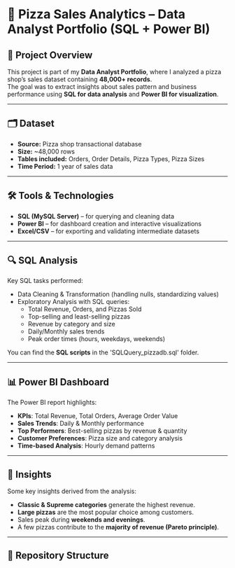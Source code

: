 # 🍕 Pizza Sales Analytics – Data Analyst Portfolio (SQL + Power BI)

## 📌 Project Overview
This project is part of my **Data Analyst Portfolio**, where I analyzed a pizza shop’s sales dataset containing **48,000+ records**.  
The goal was to extract insights about sales pattern and business performance using **SQL for data analysis** and **Power BI for visualization**.

---

## 🗂 Dataset
- **Source:** Pizza shop transactional database  
- **Size:** ~48,000 rows  
- **Tables included:** Orders, Order Details, Pizza Types, Pizza Sizes  
- **Time Period:** 1 year of sales data  

---

## 🛠 Tools & Technologies
- **SQL (MySQL Server)** – for querying and cleaning data  
- **Power BI** – for dashboard creation and interactive visualizations  
- **Excel/CSV** – for exporting and validating intermediate datasets  

---

## 🔍 SQL Analysis
Key SQL tasks performed:
- Data Cleaning & Transformation (handling nulls, standardizing values)  
- Exploratory Analysis with SQL queries:
  - Total Revenue, Orders, and Pizzas Sold  
  - Top-selling and least-selling pizzas  
  - Revenue by category and size  
  - Daily/Monthly sales trends  
  - Peak order times (hours, weekdays, weekends)  

You can find the **SQL scripts** in the 'SQLQuery_pizzadb.sql' folder.


---

## 📊 Power BI Dashboard
The Power BI report highlights:
- **KPIs**: Total Revenue, Total Orders, Average Order Value  
- **Sales Trends**: Daily & Monthly performance  
- **Top Performers**: Best-selling pizzas by revenue & quantity  
- **Customer Preferences**: Pizza size and category analysis  
- **Time-based Analysis**: Hourly demand patterns  

---

## 🚀 Insights
Some key insights derived from the analysis:
- **Classic & Supreme categories** generate the highest revenue.  
- **Large pizzas** are the most popular choice among customers.  
- Sales peak during **weekends and evenings**.  
- A few pizzas contribute to the **majority of revenue (Pareto principle)**.  

---

## 📂 Repository Structure

